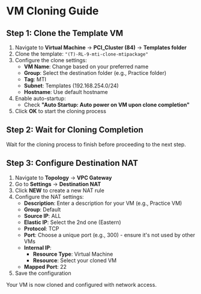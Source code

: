 # VM Cloning Guide

## Step 1: Clone the Template VM

1. Navigate to **Virtual Machine** → **PCI_Cluster (84)** → **Templates folder**
2. Clone the template: `"(T)-RL-9-mti-clone-mtipackage"`
3. Configure the clone settings:
   - **VM Name**: Change based on your preferred name
   - **Group**: Select the destination folder (e.g., Practice folder)
   - **Tag**: MTI
   - **Subnet**: Templates (192.168.254.0/24)
   - **Hostname**: Use default hostname
4. Enable auto-startup:
   - Check **"Auto Startup: Auto power on VM upon clone completion"**
5. Click **OK** to start the cloning process

## Step 2: Wait for Cloning Completion

Wait for the cloning process to finish before proceeding to the next step.

## Step 3: Configure Destination NAT

1. Navigate to **Topology** → **VPC Gateway**
2. Go to **Settings** → **Destination NAT**
3. Click **NEW** to create a new NAT rule
4. Configure the NAT settings:
   - **Description**: Enter a description for your VM (e.g., Practice VM)
   - **Group**: Default
   - **Source IP**: ALL
   - **Elastic IP**: Select the 2nd one (Eastern)
   - **Protocol**: TCP
   - **Port**: Choose a unique port (e.g., 300) - ensure it's not used by other VMs
   - **Internal IP**:
     - **Resource Type**: Virtual Machine
     - **Resource**: Select your cloned VM
   - **Mapped Port**: 22
5. Save the configuration

Your VM is now cloned and configured with network access.